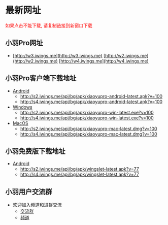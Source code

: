 # 最新网址
<span style="color:#FF0000;">如果点击不能下载, 请复制链接到新窗口下载</span>

## 小羽Pro网址
* [http://w3.iwings.me](http://w3.iwings.me) [http://w2.iwings.me](http://w2.iwings.me) [http://w4.iwings.me](http://w4.iwings.me)

## 小羽Pro客户端下载地址
* [Android](http://s3.iwings.me/api/bg/apk/xiaoyupro-android-latest.apk?v=100)
    * http://s2.iwings.me/api/bg/apk/xiaoyupro-android-latest.apk?v=100
    * http://s4.iwings.me/api/bg/apk/xiaoyupro-android-latest.apk?v=100
* [Windows](http://s3.iwings.me/api/bg/apk/xiaoyupro-win-latest.exe?v=100)
    * http://s2.iwings.me/api/bg/apk/xiaoyupro-win-latest.exe?v=100
    * http://s4.iwings.me/api/bg/apk/xiaoyupro-win-latest.exe?v=100
* [MacOS](http://s3.iwings.me/api/bg/apk/xiaoyupro-mac-latest.dmg?v=100)
    * http://s2.iwings.me/api/bg/apk/xiaoyupro-mac-latest.dmg?v=100
    * http://s4.iwings.me/api/bg/apk/xiaoyupro-mac-latest.dmg?v=100

## 小羽免费版下载地址
* [Android](http://s3.iwings.me/api/bg/apk/wingslet-latest.apk?v=77)
    * http://s2.iwings.me/api/bg/apk/wingslet-latest.apk?v=77
    * http://s4.iwings.me/api/bg/apk/wingslet-latest.apk?v=77

## 小羽用户交流群
* 欢迎加入频道和进群交流
    * [交流群](https://t.me/xiaoyuorg)
    * [频道](https://t.me/xiaoyuclub)